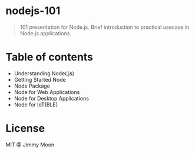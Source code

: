 # nodejs-101

> 101 presentation for Node.js. Brief introduction to practical usecase in Node.js applications.

# Table of contents

- Understanding Node(.js)
- Getting Started Node
- Node Package
- Node for Web Applications 
- Node for Desktop Applications
- Node for IoT(BLE)

# License

MIT @ Jimmy Moon   